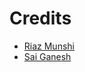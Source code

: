 # Credits



* [Riaz Munshi](https://github.com/riaz)
* [Sai Ganesh](https://github.com/saiganeshb)

